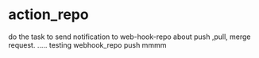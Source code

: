 # action_repo
do the task to send notification to web-hook-repo about push ,pull, merge request.
.....
testing webhook_repo push
mmmm
